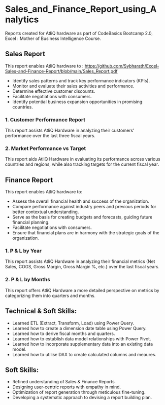 # Sales_and_Finance_Report_using_Analytics

Reports created for AtliQ hardware as part of CodeBasics Bootcamp 2.0, Excel : Mother of Business Intelligence Course.

## Sales Report
This report enables AtliQ hardware to : https://github.com/Sybharath/Excel-Sales-and-Finance-Report/blob/main/Sales_Report.pdf
* Identify sales patterns and track key performance indicators (KPIs).
* Monitor and evaluate their sales activities and performance.
* Determine effective customer discounts.
* Facilitate negotiations with consumers.
* Identify potential business expansion opportunities in promising countries.

### 1. Customer Performance Report 
This report assists AtliQ Hardware in analyzing their customers' performance over the last three fiscal years.

### 2. Market Performance vs Target
This report aids AtliQ Hardware in evaluating its performance across various countries and regions, while also tracking targets for the current fiscal year.

## Finance Report
This report enables AtliQ hardware to:
* Assess the overall financial health and success of the organization.
* Compare performance against industry peers and previous periods for better contextual   understanding.
* Serve as the basis for creating budgets and forecasts, guiding future financial planning.
* Facilitate negotiations with consumers.
* Ensure that financial plans are in harmony with the strategic goals of the organization.

### 1. P & L by Year  
This report assists AtliQ Hardware in analyzing their financial metrics (Net Sales, COGS, Gross Margin, Gross Margin %, etc.) over the last fiscal years.

### 2. P & L by Months
This report offers AtliQ Hardware a more detailed perspective on metrics by categorizing them into quarters and months.

## Technical & Soft Skills:
- 	Learned ETL (Extract, Transform, Load) using Power Query.
- 	Learned how to create a dimension date table using Power Query.
- 	Learned how to derive fiscal months and quarters.
- 	Learned how to establish data model relationships with Power Pivot.
- 	Learned how to incorporate supplementary data into an existing data model.
- 	Learned how to utilise DAX to create calculated columns and meaures.

## Soft Skills:
- 	Refined understanding of Sales & Finance Reports
- 	Designing user-centric reports with empathy in mind.
- 	Optimization of report generation through meticulous fine-tuning.
- 	Developing a systematic approach to devising a report building plan.
